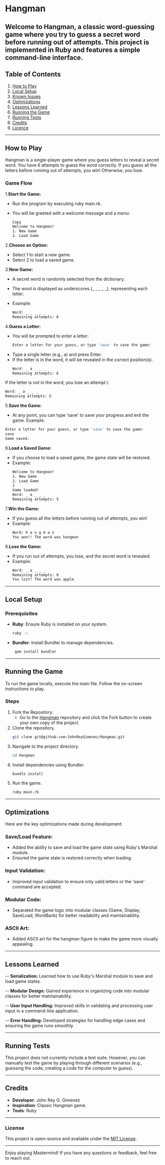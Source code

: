 # Hangman
Welcome to Hangman, a classic word-guessing game where you try to guess a secret word before running out of attempts. This project is implemented in Ruby and features a simple command-line interface.
---

## Table of Contents
1. [How to Play](#how-to-play)
2. [Local Setup](#local-setup)
3. [Known Issues](#known-issues)
4. [Optimizations](#optimizations)
5. [Lessons Learned](#lessons-learned)
6. [Running the Game](#running-the-game)
7. [Running Tests](#running-tests)
8. [Credits](#credits)
9. [Licence](#License)

---

## How to Play
Hangman is a single-player game where you guess letters to reveal a secret word. You have 6 attempts to guess the word correctly. If you guess all the letters before running out of attempts, you win! Otherwise, you lose.

### Game Flow
1.**Start the Game:**

- Run the program by executing ruby main.rb.

- You will be greeted with a welcome message and a menu:
   ```bash
  Copy
  Welcome to Hangman!
  1. New Game
  2. Load Game
2.**Choose an Option:**

- Select 1 to start a new game.
- Select 2 to load a saved game.

3.**New Game:**

- A secret word is randomly selected from the dictionary.
- The word is displayed as underscores (_ _ _ _ _), representing each letter.

- Example:
  ```bash
  Word: _ _ _ _ _
  Remaining attempts: 6
4.**Guess a Letter:**

- You will be prompted to enter a letter:
  ```bash
  Enter a letter for your guess, or type 'save' to save the game:
- Type a single letter (e.g., a) and press Enter.
- If the letter is in the word, it will be revealed in the correct position(s).
  ```bash
  Word: _ a _ _ _
  Remaining attempts: 6
  
If the letter is not in the word, you lose an attempt.\
  ```bash
  Word: _ a _ _ _
  Remaining attempts: 5
```

5.**Save the Game:**
- At any point, you can type 'save' to save your progress and exit the game.
Example:
 ```bash
Enter a letter for your guess, or type 'save' to save the game:
save
Game saved.
```
6.**Load a Saved Game:**

- If you choose to load a saved game, the game state will be restored.
- Example:
  ```bash
  Welcome to Hangman!
  1. New Game
  2. Load Game
  2
  Game loaded!
  Word: _ a _ _ _
  Remaining attempts: 5
7.**Win the Game:**
- If you guess all the letters before running out of attempts, you win!
- Example:
  ```bash
  Word: h a n g m a n
  You won!! The word was hangman
8.**Lose the Game:**
- If you run out of attempts, you lose, and the secret word is revealed.
- Example:
  ```bash
  Word: _ a _ _ _
  Remaining attempts: 0
  You lost! The word was apple

---

## Local Setup

### Prerequisites
- **Ruby**: Ensure Ruby is installed on your system.
   ```bash
  ruby -v
- **Bundler**: Install Bundler to manage dependencies.
  ```bash
   gem install bundler
---

## Running the Game
To run the game locally, execute the main file. Follow the on-screen instructions to play.

### Steps
1. Fork the Repository:
   - Go to the [Hangman](https://github.com/JohnReyGimenez/Hangman) repository and click the Fork button to create your own copy of the project.
2. Clone the repository.
   ```bash
   git clone git@github.com:JohnReyGimenez/Hangman.git
3. Navigate to the project directory.
   ```bash
   cd Hangman
4. Install dependencies using Bundler.
   ```bash
   bundle install
5. Run the game.
   ```bash
   ruby main.rb

---

## Optimizations
Here are the key optimizations made during development:
### Save/Load Feature:
  - Added the ability to save and load the game state using Ruby's Marshal module.
  - Ensured the game state is restored correctly when loading.

### Input Validation:
  - Improved input validation to ensure only valid letters or the 'save' command are accepted.

### Modular Code:
  - Separated the game logic into modular classes (Game, Display, SaveLoad, WordBank) for better readability and maintainability.

### ASCII Art:
  - Added ASCII art for the hangman figure to make the game more visually appealing.
---

## Lessons Learned
--  **Serialization:** Learned how to use Ruby's Marshal module to save and load game states.

-- **Modular Design:** Gained experience in organizing code into modular classes for better maintainability.

-- **User Input Handling:** Improved skills in validating and processing user input in a command-line application.

-- **Error Handling:** Developed strategies for handling edge cases and ensuring the game runs smoothly.


---

## Running Tests
This project does not currently include a test suite. However, you can manually test the game by playing through different scenarios (e.g., guessing the code, creating a code for the computer to guess).

---

## Credits
- **Developer**: John Rey G. Gimenez
- **Inspiration**: Classic Hangman game.
- **Tools**: Ruby

---

### License
This project is open-source and available under the  [MIT License](LICENSE).

---

Enjoy playing Mastermind! If you have any questions or feedback, feel free to reach out.
